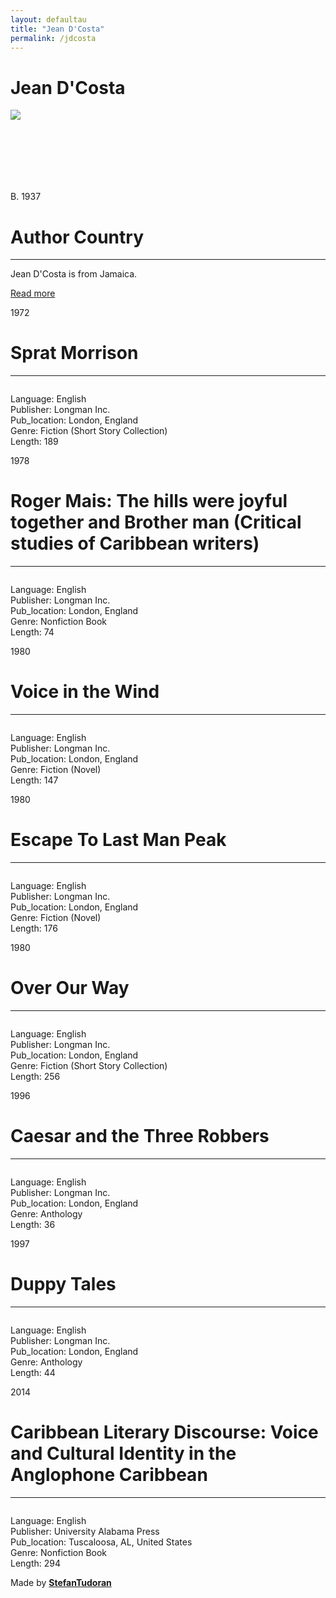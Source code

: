 ```yaml
---
layout: defaultau
title: "Jean D'Costa"
permalink: /jdcosta
---
```

<!-- partial:index.partial.html -->
<div class="content">
    <h1>Jean D'Costa</h1>
    <div class="quote">
        <div><img src="http://bwuucksgirlsinenglish.weebly.com/uploads/1/9/3/5/19356165/923714.jpg" class="logo"></div>
    </div>
    <div class="timeline">
        <div style="padding-bottom:100px;"></div>
        <div class="block">
            <div class="date right"><p class="right"> B. 1937 </p></div>
            <div class="dot"></div>
            <div class="left first">
                <h1>Author Country</h1><hr>
            <p>Jean D'Costa is from Jamaica.</p>
                <a href="https://en.wikipedia.org/wiki/Jean_D%27Costa" target="_blank">Read more</a>
            </div>
        </div>
        <div class="block">
            <div class="date left"><p class="left">1972</p></div>
            <div class="dot"></div>
            <div class="right">
                <h1>Sprat Morrison</h1><hr>
                <p><img src=""></p>
                <p>
                Language: English<br/>
                Publisher: Longman Inc.<br/>
                Pub_location: London, England<br/>
                Genre: Fiction (Short Story Collection)<br/>
                Length: 189</p>
            </div>
        </div>
        <div class="block">
            <div class="date right"><p class="right">1978</p></div>
            <div class="dot"></div>
            <div class="left hide">
                <h1>Roger Mais: The hills were joyful together and Brother man (Critical studies of Caribbean writers)</h1><hr>
                <p><img src=""></p>
                <p>Language: English<br/>
                Publisher: Longman Inc.<br/>
                Pub_location: London, England<br/>
                Genre: Nonfiction Book<br/>
                Length: 74</p>
            </div>
        </div>
        <div class="block">
            <div class="date left"><p class="left">1980</p></div>
            <div class="dot"></div>
            <div class="right hide">
                <h1>Voice in the Wind</h1><hr>
                <p><img src=""></p>
                <p>Language: English<br/>
                Publisher: Longman Inc.<br/>
                Pub_location: London, England<br/>
                Genre: Fiction (Novel)<br/>
                Length: 147</p>
            </div>
        </div>
        <div class="block">
            <div class="date right"><p class="right">1980</p></div>
            <div class="dot"></div>
            <div class="left hide">
                <h1>Escape To Last Man Peak</h1><hr>
                <p><img src=""></p>
                <p>Language: English<br/>
                Publisher: Longman Inc.<br/>
                Pub_location: London, England<br/>
                Genre: Fiction (Novel)<br/>
                Length: 176</p>
            </div>
        </div>
        <div class="block">
            <div class="date left"><p class="left">1980</p></div>
            <div class="dot"></div>
            <div class="right hide">
                <h1>Over Our Way</h1><hr>
                <p><img src=""></p>
                <p>Language: English<br/>
                Publisher: Longman Inc.<br/>
                Pub_location: London, England<br/>
                Genre: Fiction (Short Story Collection)<br/>
                Length: 256</p>
            </div>
        </div>
        <div class="block">
            <div class="date right"><p class="right">1996</p></div>
            <div class="dot"></div>
            <div class="left hide">
                <h1>Caesar and the Three Robbers</h1><hr>
                <p><img src=""></p>
                <p>Language: English<br/>
                Publisher: Longman Inc.<br/>
                Pub_location: London, England<br/>
                Genre: Anthology<br/>
                Length: 36</p>
            </div>
        </div>
        <div class="block">
            <div class="date left"><p class="left">1997</p></div>
            <div class="dot"></div>
            <div class="right hide">
                <h1>Duppy Tales</h1><hr>
                <p><img src=""></p>
                <p>Language: English<br/>
                Publisher: Longman Inc.<br/>
                Pub_location: London, England<br/>
                Genre: Anthology<br/>
                Length: 44</p>
            </div>
        </div>
        <div class="block">
            <div class="date right"><p class="right">2014</p></div>
            <div class="dot"></div>
            <div class="left hide">
                <h1>Caribbean Literary Discourse: Voice and Cultural Identity in the Anglophone Caribbean</h1><hr>
                <p><img src=""></p>
                <p>Language: English<br/>
                Publisher: University Alabama Press<br/>
                Pub_location: Tuscaloosa, AL, United States<br/>
                Genre: Nonfiction Book<br/>
                Length: 294</p>
            </div>
        </div>
        <div id="footer">
        <p id="copyright">Made by&nbsp;<strong><a href="https://www.linkedin.com/in/nicolae-stefan-tudoran-b02291127/" target="_blank">StefanTudoran</a></strong></p>
    </div>
</div>
<!-- partial -->
  <script src='https://cdnjs.cloudflare.com/ajax/libs/jquery/3.1.1/jquery.min.js'></script><script  src="assets/js/authorscript.js"></script>